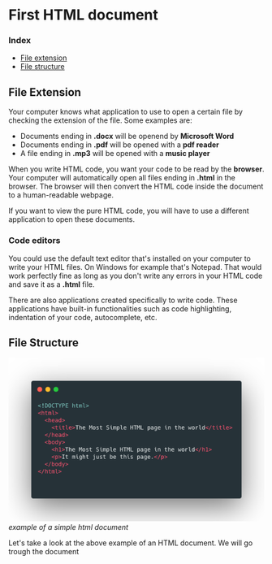 # First HTML document

### Index

- [File extension](##file-extension)
- [File structure](##file-structure)

## File Extension

Your computer knows what application to use to open a certain file by checking the extension of the file. Some examples are:
 
- Documents ending in **.docx** will be openend by **Microsoft Word** 
- Documents ending in **.pdf** will be opened with a **pdf reader**
- A file ending in **.mp3** will be opened with a **music player**
 
When you write HTML code, you want your code to be read by the **browser**. Your computer will automatically open all files ending in **.html** in the browser. The browser will then convert the HTML code inside the document to a human-readable webpage.

If you want to view the pure HTML code, you will have to use a different application to open these documents.

### Code editors

You could use the default text editor that's installed on your computer to write your HTML files. On Windows for example that's Notepad. That would work perfectly fine as long as you don't write any errors in your HTML code and save it as a **.html** file. 

There are also applications created specifically to write code. These applications have built-in functionalities such as code highlighting, indentation of your code, autocomplete, etc.

## File Structure

![first-html](assets/html.png)
*example of a simple html document*

Let's take a look at the above example of an HTML document. We will go trough the document


